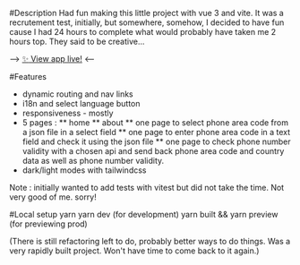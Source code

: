 #Description
Had fun making this little project with vue 3 and vite. It was a recrutement test, initially, but somewhere, somehow, I decided to have fun cause I had 24 hours to complete what would probably have taken me 2 hours top. They said to be creative...

--> [:sparkles: View app live!](https://adeliec.github.io/phone-to-country/) <--

#Features

- dynamic routing and nav links
- i18n and select language button
- responsiveness - mostly
- 5 pages :
  ** home
  ** about
  ** one page to select phone area code from a json file in a select field
  ** one page to enter phone area code in a text field and check it using the json file
  \*\* one page to check phone number validity with a chosen api and send back phone area code and country data as well as phone number validity.
- dark/light modes with tailwindcss

Note : initially wanted to add tests with vitest but did not take the time. Not very good of me. sorry!

#Local setup
yarn
yarn dev (for development)
yarn built && yarn preview (for previewing prod)

(There is still refactoring left to do, probably better ways to do things. Was a very rapidly built project. Won't have time to come back to it again.)

